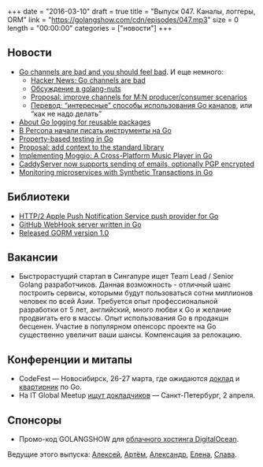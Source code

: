 +++
date = "2016-03-10"
draft = true
title = "Выпуск 047. Каналы, логгеры, ORM"
link = "https://golangshow.com/cdn/episodes/047.mp3"
size = 0
length = "00:00:00"
categories = ["новости"]
+++

## Новости
- [Go channels are bad and you should feel bad](http://www.jtolds.com/writing/2016/03/go-channels-are-bad-and-you-should-feel-bad/). И еще немного:
  - [Hacker News: Go channels are bad](https://news.ycombinator.com/item?id=11210578)
  - [Обсуждение в golang-nuts](https://groups.google.com/forum/#!topic/golang-nuts/LM648yrPpck)
  - [Proposal: improve channels for M:N producer/consumer scenarios](https://github.com/golang/go/issues/14601)
  - [Перевод: “интересные” способы использования Go каналов](https://habrahabr.ru/post/278349/), или “как не надо делать”
- [About Go logging for reusable packages](https://0value.com/about-Go-logging)
- [В Percona начали писать инструменты на Go](https://www.percona.com/blog/2015/02/02/faster-fingerprints-and-go-packages-for-mysql/)
- [Property-based testing in Go](http://www.quii.co.uk/Property-based%20testing%20in%20Go)
- [Proposal: add context to the standard library](https://github.com/golang/go/issues/14660)
- [Implementing Moggio: A Cross-Platform Music Player in Go](https://mattjibson.com/blog/2016/02/29/moggio-multi-source-music-player/)
- [CaddyServer now supports sending of emails, optionally PGP encrypted](https://caddyserver.com/docs/mailout)
- [Monitoring microservices with Synthetic Transactions in Go](http://labs.unacast.com/2016/03/10/monitoring-microservices-synthetic-transactions-in-go/)

## Библиотеки
- [HTTP/2 Apple Push Notification Service push provider for Go](https://github.com/sideshow/apns2)
- [GitHub WebHook server written in Go](https://github.com/agrison/harpoon)
- [Released GORM version 1.0](https://jinzhu.github.io/gorm)

## Вакансии
- Быстрорастущий стартап в Сингапуре ищет Team Lead / Senior Golang разработчиков. Данная возможность - отличный шанс построить сервисы, которыми будут пользоваться сотни миллионов человек по всей Азии. Требуется опыт профессиональной разработки от 5 лет, английский, много любви к Go и желание продвигать его в массы. Опыт использования Go в продакшн бесценен. Участие в популярном опенсорс проекте на Go существенно увеличит ваши шансы. Компенсация за релокацию.

## Конференции и митапы
- CodeFest — Новосибирск, 26-27 марта, где ожидаются [доклад](http://2016.codefest.ru/lecture/1068) и [квартирник](http://2016.codefest.ru/lecture/1121) по Go.
- На IT Global Meetup [ищут докладчиков](http://4gophers.ru/news/ishchet-dokladchikov-na-it-global-meetup-7)  — Санкт-Петербург, 2 апреля.

## Спонсоры
- Промо-код GOLANGSHOW для [облачного хостинга DigitalOcean](https://www.digitalocean.com/?utm_campaign=golangshow&utm_medium=podcast&refcode=63eedb038a3e).

Ведущие этого выпуска: [Алексей](https://twitter.com/paaleksey), [Артём](https://twitter.com/miolini), [Александр](https://twitter.com/LK4D4math), [Елена](https://twitter.com/webdeva), [Слава](https://twitter.com/m0sth8).
